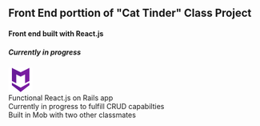 ## Front End porttion of "Cat Tinder" Class Project

#### Front end built with React.js
##### Currently in progress

![Project Preview](https://github.com/adam-p/markdown-here/raw/master/src/common/images/icon48.png "Cat Tinder")  
Functional React.js on Rails app  
Currently in progress to fulfill CRUD capabilties  
Built in Mob with two other classmates  

